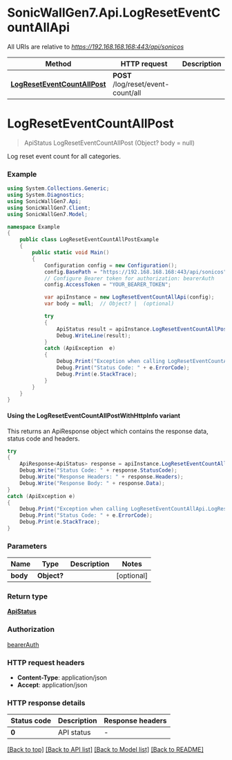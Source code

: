 # SonicWallGen7.Api.LogResetEventCountAllApi

All URIs are relative to *https://192.168.168.168:443/api/sonicos*

| Method | HTTP request | Description |
|--------|--------------|-------------|
| [**LogResetEventCountAllPost**](LogResetEventCountAllApi.md#logreseteventcountallpost) | **POST** /log/reset/event-count/all |  |

<a id="logreseteventcountallpost"></a>
# **LogResetEventCountAllPost**
> ApiStatus LogResetEventCountAllPost (Object? body = null)



Log reset event count for all categories.

### Example
```csharp
using System.Collections.Generic;
using System.Diagnostics;
using SonicWallGen7.Api;
using SonicWallGen7.Client;
using SonicWallGen7.Model;

namespace Example
{
    public class LogResetEventCountAllPostExample
    {
        public static void Main()
        {
            Configuration config = new Configuration();
            config.BasePath = "https://192.168.168.168:443/api/sonicos";
            // Configure Bearer token for authorization: bearerAuth
            config.AccessToken = "YOUR_BEARER_TOKEN";

            var apiInstance = new LogResetEventCountAllApi(config);
            var body = null;  // Object? |  (optional) 

            try
            {
                ApiStatus result = apiInstance.LogResetEventCountAllPost(body);
                Debug.WriteLine(result);
            }
            catch (ApiException  e)
            {
                Debug.Print("Exception when calling LogResetEventCountAllApi.LogResetEventCountAllPost: " + e.Message);
                Debug.Print("Status Code: " + e.ErrorCode);
                Debug.Print(e.StackTrace);
            }
        }
    }
}
```

#### Using the LogResetEventCountAllPostWithHttpInfo variant
This returns an ApiResponse object which contains the response data, status code and headers.

```csharp
try
{
    ApiResponse<ApiStatus> response = apiInstance.LogResetEventCountAllPostWithHttpInfo(body);
    Debug.Write("Status Code: " + response.StatusCode);
    Debug.Write("Response Headers: " + response.Headers);
    Debug.Write("Response Body: " + response.Data);
}
catch (ApiException e)
{
    Debug.Print("Exception when calling LogResetEventCountAllApi.LogResetEventCountAllPostWithHttpInfo: " + e.Message);
    Debug.Print("Status Code: " + e.ErrorCode);
    Debug.Print(e.StackTrace);
}
```

### Parameters

| Name | Type | Description | Notes |
|------|------|-------------|-------|
| **body** | **Object?** |  | [optional]  |

### Return type

[**ApiStatus**](ApiStatus.md)

### Authorization

[bearerAuth](../README.md#bearerAuth)

### HTTP request headers

 - **Content-Type**: application/json
 - **Accept**: application/json


### HTTP response details
| Status code | Description | Response headers |
|-------------|-------------|------------------|
| **0** | API status |  -  |

[[Back to top]](#) [[Back to API list]](../README.md#documentation-for-api-endpoints) [[Back to Model list]](../README.md#documentation-for-models) [[Back to README]](../README.md)

